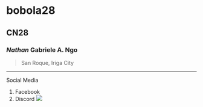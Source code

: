 # bobola28
## CN28
### *Nathan* Gabriele A. Ngo
>San Roque, Iriga City
---
Social Media
1. Facebook
2. Discord
![](https://images.app.goo.gl/uXR2ybPppCVhMbQr5)

